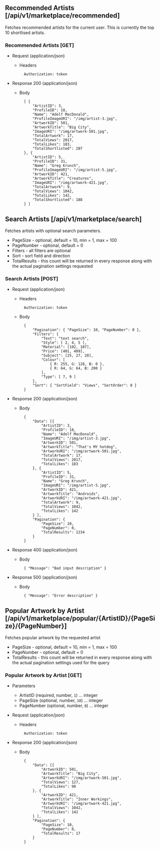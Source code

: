 ﻿

## Recommended Artists [/api/v1/marketplace/recommended]

Fetches recommended artists for the current user.  This is currently the top 10 shortlised artists.

### Recommended Artists [GET]
    
+ Request (application/json)

    + Headers
    
            Authorization: token
            
    
+ Response 200 (application/json)

    + Body
    
            [ {
                "ArtistID": 3,
                "ProfileID": 18,
                "Name": "Adolf MacDonald",
                "ProfileImageURI": "/img/artist-3.jpg",
                "ArtworkID": 501,
                "ArtworkTitle": "Big City",
                "ImageURI": "/img/artwork-501.jpg",
                "TotalArtwork": 17,
                "TotalViews": 2017,
                "TotalLikes": 183,
                "TotalShortlisted": 207
            }, {
                "ArtistID": 5,
                "ProfileID": 31,
                "Name": "Greg Krunch",
                "ProfileImageURI": "/img/artist-5.jpg",
                "ArtworkID": 421,
                "ArtworkTitle": "Creatures",
                "ImageURI": "/img/artwork-421.jpg",
                "TotalArtwork": 9,
                "TotalViews": 1042,
                "TotalLikes": 142,
                "TotalShortlisted": 188
            } ]
            
            
## Search Artists [/api/v1/marketplace/search]

Fetches artists with optional search parameters.

+ PageSize - optional, default = 10, min = 1, max = 100
+ PageNumber - optional, default = 0
+ Filters - all filters are optional
+ Sort - sort field and direction
+ TotalResults - this count will be returned in every response along with the actual pagination settings requested

### Search Artists [POST]

+ Request (application/json)

    + Headers
    
            Authorization: token
            
    + Body
    
            { 
                "Pagination": { "PageSize": 10, "PageNumber": 0 },
                "Filters": {
                    "Text": "text search",
                    "Style": [ 2, 4, 5 ],
                    "Material": [102, 107],
                    "Price": [401, 409],
                    "Subject": [25, 27, 28],
                    "Colour": [
                        { R: 255, G: 128, B: 0 },
                        { R: 64, G: 64, B: 200 }
                    ],
                    "Type": [ 7, 9 ]
                },
                "Sort": { "SortField": "Views", "SortOrder": 0 }
            }
            
    
+ Response 200 (application/json)

    + Body
    
            { 
                "Data": [{
                    "ArtistID": 3,
                    "ProfileID": 18,
                    "Name": "Adolf MacDonald",
                    "ImageURI": "/img/artist-3.jpg",
                    "ArtworkID": 501,
                    "ArtworkTitle": "That's MY hotdog",
                    "ArtworkURI": "/img/artwork-501.jpg",
                    "TotalArtwork": 17,
                    "TotalViews": 2017,
                    "TotalLikes": 183
                }, {
                    "ArtistID": 5,
                    "ProfileID": 31,
                    "Name": "Greg Krunch",
                    "ImageURI": "/img/artist-5.jpg",
                    "ArtworkID": 421,
                    "ArtworkTitle": "Androids",
                    "ArtworkURI": "/img/artwork-421.jpg",
                    "TotalArtwork": 9,
                    "TotalViews": 1042,
                    "TotalLikes": 142
                } ],
                "Pagination": {
                    "PageSize": 10,
                    "PageNumber": 0,
                    "TotalResults": 1234
                }
            }
            
+ Response 400 (application/json)

    + Body
    
            { "Message": "Bad input description" }
                        
+ Response 500 (application/json)

    + Body
    
            { "Message": "Error description" }


## Popular Artwork by Artist [/api/v1/marketplace/popular/{ArtistID}/{PageSize}/{PageNumber}]

Fetches popular artwork by the requested artist

+ PageSize - optional, default = 10, min = 1, max = 100
+ PageNumber - optional, default = 0
+ TotalResults - this count will be returned in every response along with the actual pagination settings used for the query

### Popular Artwork by Artist [GET]

+ Parameters

    + ArtistID (required, number, `1`) ... integer
    + PageSize (optional, number, `10`) ... integer
    + PageNumber (optional, number, `0`) ... integer


+ Request (application/json)

    + Headers
    
            Authorization: token
            
    
+ Response 200 (application/json)

    + Body
    
            { 
                "Data": [{
                    "ArtworkID": 501,
                    "ArtworkTitle": "Big City",
                    "ArtworkURI": "/img/artwork-501.jpg",
                    "TotalViews": 127,
                    "TotalLikes": 98
                }, {
                    "ArtworkID": 421,
                    "ArtworkTitle": "Inner Workings",
                    "ArtworkURI": "/img/artwork-421.jpg",
                    "TotalViews": 1042,
                    "TotalLikes": 142
                } ],
                "Pagination": {
                    "PageSize": 10,
                    "PageNumber": 0,
                    "TotalResults": 17
                }
            }
            